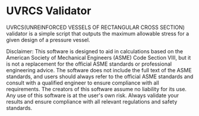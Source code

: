# UVRCS Validator

UVRCS(UNREINFORCED VESSELS OF RECTANGULAR CROSS SECTION) validator is a simple script that outputs the maximum allowable stress for a given design of a pressure vessel.

Disclaimer: This software is designed to aid in calculations based on the American Society of Mechanical Engineers (ASME) Code Section VIII, but it is not a replacement for the official ASME standards or professional engineering advice. The software does not include the full text of the ASME standards, and users should always refer to the official ASME standards and consult with a qualified engineer to ensure compliance with all requirements. The creators of this software assume no liability for its use. Any use of this software is at the user's own risk. Always validate your results and ensure compliance with all relevant regulations and safety standards.